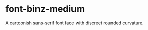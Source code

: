 font-binz-medium
================

A cartoonish sans-serif font face with discreet rounded curvature.
